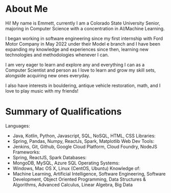 About Me
======
Hi! My name is Emmett, currently I am a Colorado State University Senior, majoring in Computer Science with a concentration in AI/Machine Learning.

I began working in software engineering since my first internship with Ford Motor Company in May 2022 under their Model e branch and I have been expanding my knowledge and experiences since then, learning new technologies and methodologies whenever I can.

I am very eager to learn and explore any and everything I can as a Computer Scientist and person as I love to learn and grow my skill sets, alongside acquiring new ones everyday.

I also have interests in bouldering, antique vehicle restoration, math, and I love to play music with my friends!

Summary of Qualifications
======
Languages:
* Java, Kotlin, Python, Javascript, SQL, NoSQL, HTML, CSS
Libraries:
* Spring, Pandas, Numpy, ReactJs, Spark, Matplotlib
Web Dev Tools:
* Jenkins, Git, Github, Google Cloud Platform, Cloud Foundry, NodeJS
Frameworks:
* Spring, ReactJS, Spark
Databases:
* MongoDB, MySQL, Azure SQL
Operating Systems:
* Windows, Mac OS X, Linux (CentOS, Ubuntu)
Knowledge of:
* Machine Learning, Artificial Intelligence, Software Engineering, Software Development, Object Oriented Programming, Data Structures & Algorithms, Advanced Calculus, Linear Algebra, Big Data
